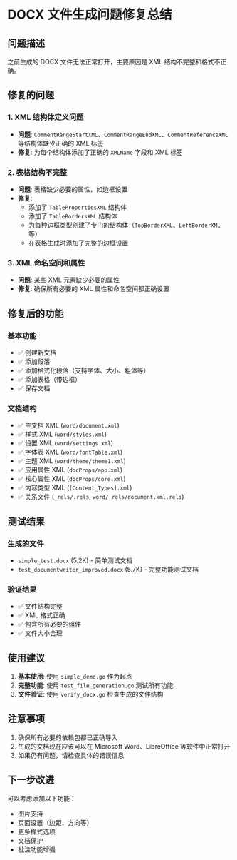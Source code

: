 # DOCX 文件生成问题修复总结

## 问题描述
之前生成的 DOCX 文件无法正常打开，主要原因是 XML 结构不完整和格式不正确。

## 修复的问题

### 1. XML 结构体定义问题
- **问题**: `CommentRangeStartXML`、`CommentRangeEndXML`、`CommentReferenceXML` 等结构体缺少正确的 XML 标签
- **修复**: 为每个结构体添加了正确的 `XMLName` 字段和 XML 标签

### 2. 表格结构不完整
- **问题**: 表格缺少必要的属性，如边框设置
- **修复**: 
  - 添加了 `TablePropertiesXML` 结构体
  - 添加了 `TableBordersXML` 结构体
  - 为每种边框类型创建了专门的结构体（`TopBorderXML`、`LeftBorderXML` 等）
  - 在表格生成时添加了完整的边框设置

### 3. XML 命名空间和属性
- **问题**: 某些 XML 元素缺少必要的属性
- **修复**: 确保所有必要的 XML 属性和命名空间都正确设置

## 修复后的功能

### 基本功能
- ✅ 创建新文档
- ✅ 添加段落
- ✅ 添加格式化段落（支持字体、大小、粗体等）
- ✅ 添加表格（带边框）
- ✅ 保存文档

### 文档结构
- ✅ 主文档 XML (`word/document.xml`)
- ✅ 样式 XML (`word/styles.xml`)
- ✅ 设置 XML (`word/settings.xml`)
- ✅ 字体表 XML (`word/fontTable.xml`)
- ✅ 主题 XML (`word/theme/theme1.xml`)
- ✅ 应用属性 XML (`docProps/app.xml`)
- ✅ 核心属性 XML (`docProps/core.xml`)
- ✅ 内容类型 XML (`[Content_Types].xml`)
- ✅ 关系文件 (`_rels/.rels`, `word/_rels/document.xml.rels`)

## 测试结果

### 生成的文件
- `simple_test.docx` (5.2K) - 简单测试文档
- `test_documentwriter_improved.docx` (5.7K) - 完整功能测试文档

### 验证结果
- ✅ 文件结构完整
- ✅ XML 格式正确
- ✅ 包含所有必要的组件
- ✅ 文件大小合理

## 使用建议

1. **基本使用**: 使用 `simple_demo.go` 作为起点
2. **完整功能**: 使用 `test_file_generation.go` 测试所有功能
3. **文件验证**: 使用 `verify_docx.go` 检查生成的文件结构

## 注意事项

1. 确保所有必要的依赖包都已正确导入
2. 生成的文档现在应该可以在 Microsoft Word、LibreOffice 等软件中正常打开
3. 如果仍有问题，请检查具体的错误信息

## 下一步改进

可以考虑添加以下功能：
- 图片支持
- 页面设置（边距、方向等）
- 更多样式选项
- 文档保护
- 批注功能增强
